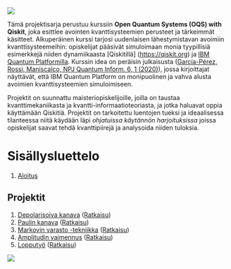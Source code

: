 <img src="images/oqs_title_.jpg"/>

Tämä projektisarja perustuu kurssiin **Open Quantum Systems (OQS) with Qiskit**, joka esittlee avointen kvanttisysteemien perusteet ja tärkeimmät käsitteet. Alkuperäinen kurssi tarjosi uudenlaisen lähestymistavan avoimiin kvanttisysteemeihin: opiskelijat pääsivät simuloimaan monia tyypillisiä esimerkkejä niiden dynamiikaasta [Qiskitillä] (https://qiskit.org) ja [IBM Quantum Platformilla](https://quantum-computing.ibm.com). Kurssin idea on peräisin julkaisusta ([García-Pérez, Rossi, Maniscalco, NPJ Quantum Inform. 6, 1 (2020)](https://www.nature.com/articles/s41534-019-0235-y)), jossa kirjoittajat näyttävät, että IBM Quantum Platform on monipuolinen ja vahva alusta avoimien kvanttisysteemien simuloimiseen. 

Projektit on suunnattu maisteriopiskelijoille, joilla on taustaa kvanttimekaniikasta ja kvantti-informaatioteoriasta, ja jotka haluavat oppia käyttämään Qiskitiä. Projektit on tarkoitettu luentojen tueksi ja ideaalisessa tilanteessa niitä käydään läpi *ohjatuissa käytännön harjoituksissa* joissa opiskelijat saavat tehdä kvanttipiirejä ja analysoida niiden tuloksia. 




# Sisällysluettelo

1. [Aloitus](getting_started.html)

## Projektit

1. [Depolarisoiva kanava](project_1-depolarizing_channel.html) ([Ratkaisu](project_1-solution.html))
2. [Paulin kanava](project_2-pauli_channel.html) ([Ratkaisu](project_2-solution.html))
3. [Markovin varasto -tekniikka](project_3-reservoir-engineering.html) ([Ratkaisu](project_3-solution.html))
4. [Amplitudin vaimennus](project_4-amplitude_damping.html) ([Ratkaisu](project_4-solution.html))
5. [Lopputyö](final_project.html) ([Ratkaisu](final_project-solutions.html))

<img src="images/oqs_logos_.jpg"/>
